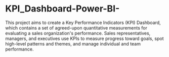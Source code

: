 # KPI_Dashboard-Power-BI-
This project aims to create a Key Performance Indicators (KPI) Dashboard, which contains a set of agreed-upon quantitative measurements for evaluating a sales organization's performance. Sales representatives, managers, and executives use KPIs to measure progress toward goals, spot high-level patterns and themes, and manage individual and team performance.

